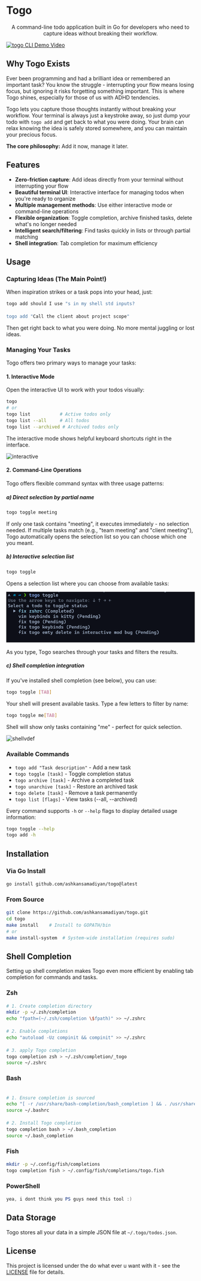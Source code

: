 # Togo

<p align="center">
  A command-line todo application built in Go for developers who need to capture ideas without breaking their workflow.
</p>

[![togo CLI Demo Video](https://github.com/user-attachments/assets/14afdab1-2f6b-419c-9ace-958d8c167646)](https://github.com/user-attachments/assets/14afdab1-2f6b-419c-9ace-958d8c167646)



## Why Togo Exists

Ever been programming and had a brilliant idea or remembered an important task? You know the struggle - interrupting your flow means losing focus, but ignoring it risks forgetting something important. This is where Togo shines, especially for those of us with ADHD tendencies.

Togo lets you capture those thoughts instantly without breaking your workflow. Your terminal is always just a keystroke away, so just dump your todo with `togo add` and get back to what you were doing. Your brain can relax knowing the idea is safely stored somewhere, and you can maintain your precious focus.

**The core philosophy:** Add it now, manage it later.

## Features

- **Zero-friction capture**: Add ideas directly from your terminal without interrupting your flow
- **Beautiful terminal UI**: Interactive interface for managing todos when you're ready to organize
- **Multiple management methods**: Use either interactive mode or command-line operations
- **Flexible organization**: Toggle completion, archive finished tasks, delete what's no longer needed
- **Intelligent search/filtering**: Find tasks quickly in lists or through partial matching
- **Shell integration**: Tab completion for maximum efficiency

## Usage

### Capturing Ideas (The Main Point!)

When inspiration strikes or a task pops into your head, just:

```bash
togo add should I use "s in my shell std inputs?

togo add "Call the client about project scope"
```
Then get right back to what you were doing. No more mental juggling or lost ideas.

### Managing Your Tasks

Togo offers two primary ways to manage your tasks:

#### 1. Interactive Mode

Open the interactive UI to work with your todos visually:

```bash
togo
# or
togo list           # Active todos only
togo list --all     # All todos
togo list --archived # Archived todos only
```

The interactive mode shows helpful keyboard shortcuts right in the interface.

![interactive](https://github.com/user-attachments/assets/e75cb61e-00f5-4c5b-ae44-66727521d2c4)

#### 2. Command-Line Operations

Togo offers flexible command syntax with three usage patterns:

##### a) Direct selection by partial name

```bash
togo toggle meeting
```

If only one task contains "meeting", it executes immediately - no selection needed. If multiple tasks match (e.g., "team meeting" and "client meeting"), Togo automatically opens the selection list so you can choose which one you meant.

##### b) Interactive selection list

```bash
togo toggle
```

Opens a selection list where you can choose from available tasks:

![Small selection list](./pics/small-list.png)

As you type, Togo searches through your tasks and filters the results.

##### c) Shell completion integration

If you've installed shell completion (see below), you can use:

```bash
togo toggle [TAB]
```

Your shell will present available tasks. Type a few letters to filter by name:

```bash
togo toggle me[TAB]
```

Shell will show only tasks containing "me" - perfect for quick selection.

![shellvdef](https://github.com/user-attachments/assets/011b51e0-aad0-4f9e-b782-73ef6be77f07)


### Available Commands

- `togo add "Task description"` - Add a new task
- `togo toggle [task]` - Toggle completion status
- `togo archive [task]` - Archive a completed task
- `togo unarchive [task]` - Restore an archived task
- `togo delete [task]` - Remove a task permanently
- `togo list [flags]` - View tasks (--all, --archived)

Every command supports `-h` or `--help` flags to display detailed usage information:

```bash
togo toggle --help
togo add -h
```

## Installation

### Via Go Install

```bash
go install github.com/ashkansamadiyan/togo@latest
```

### From Source

```bash
git clone https://github.com/ashkansamadiyan/togo.git
cd togo
make install    # Install to GOPATH/bin
# or
make install-system  # System-wide installation (requires sudo)
```

## Shell Completion

Setting up shell completion makes Togo even more efficient by enabling tab completion for commands and tasks.

### Zsh

```bash
# 1. Create completion directory
mkdir -p ~/.zsh/completion
echo "fpath=(~/.zsh/completion \$fpath)" >> ~/.zshrc

# 2. Enable completions
echo "autoload -Uz compinit && compinit" >> ~/.zshrc

# 3. apply Togo completion
togo completion zsh > ~/.zsh/completion/_togo
source ~/.zshrc
```


### Bash

```bash

# 1. Ensure completion is sourced
echo "[ -r /usr/share/bash-completion/bash_completion ] && . /usr/share/bash-completion/bash_completion" >> ~/.bashrc
source ~/.bashrc

# 2. Install Togo completion
togo completion bash > ~/.bash_completion
source ~/.bash_completion
```



### Fish

```bash
mkdir -p ~/.config/fish/completions
togo completion fish > ~/.config/fish/completions/togo.fish
```

### PowerShell

```powershell
yea, i dont think you PS guys need this tool :)
```

## Data Storage

Togo stores all your data in a simple JSON file at `~/.togo/todos.json`.




## License

This project is licensed under the do what ever u want with it - see the [LICENSE](LICENSE) file for details. 
